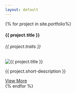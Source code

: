 ```yaml
---
layout: default
---
```


 <div class="album text-muted">
 <div class="row">
	{% for project in site.portfolio%}
	<div class="col-sm-6">
	<div class="card">
	  <div class="card-block">
		<h4 class="card-title">{{ project.title }}</h4>
		<h6 class="card-subtitle text-muted">{{ project.traits }}</h6>
	  </div>
	  <img class="img-fluid" src="{{ project.thumbnail-path }}" alt="{{ project.title }}">
	  <div class="card-block">
		<p class="card-text">{{ project.short-description }}</p>
		<a href="{{ project.Address }}" class="card-link">View More</a>
	  </div>
	</div>
	</div>
	{% endfor %}
</div>
</div>


 